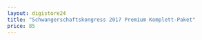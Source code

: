 ```yaml
---
layout: digistore24
title: "Schwangerschaftskongress 2017 Premium Komplett-Paket"
price: 85
---
```

